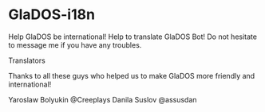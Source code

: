 # GlaDOS-i18n
Help GlaDOS be international!
Help to translate GlaDOS Bot! Do not hesitate to message me if you have any troubles.

Translators

Thanks to all these guys who helped us to make GlaDOS more friendly and international!

Yaroslaw Bolyukin @Creeplays
Danila Suslov @assusdan
